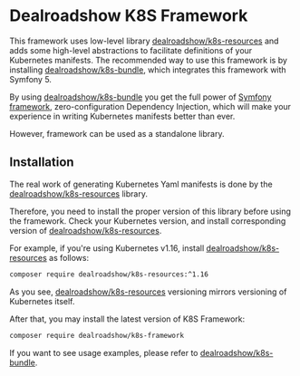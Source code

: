 # Dealroadshow K8S Framework

This framework uses low-level library [dealroadshow/k8s-resources](https://github.com/dealroadshow/k8s-resources)
and adds some high-level abstractions to facilitate definitions of your Kubernetes
manifests. The recommended way to use this framework is by installing [dealroadshow/k8s-bundle](https://github.com/dealroadshow/k8s-bundle),
which integrates this framework with Symfony 5.

By using [dealroadshow/k8s-bundle](https://github.com/dealroadshow/k8s-bundle) you get the
full power of [Symfony framework](https://github.com/symfony/symfony), zero-configuration
Dependency Injection, which will make your experience in writing Kubernetes manifests
better than ever.

However, framework can be used as a standalone library.

## Installation
The real work of generating Kubernetes Yaml manifests is done by the 
[dealroadshow/k8s-resources](https://github.com/dealroadshow/k8s-resources) library.

Therefore, you need to install the proper version of this library before using the 
framework. Check your Kubernetes version, and install corresponding version of
[dealroadshow/k8s-resources](https://github.com/dealroadshow/k8s-resources). 

For example, if you're using Kubernetes v1.16, install [dealroadshow/k8s-resources](https://github.com/dealroadshow/k8s-resources)
as follows:

```bash
composer require dealroadshow/k8s-resources:^1.16
```

As you see, [dealroadshow/k8s-resources](https://github.com/dealroadshow/k8s-resources)
versioning mirrors versioning of Kubernetes itself.

After that, you may install the latest version of K8S Framework:

```bash
composer require dealroadshow/k8s-framework
```

If you want to see usage examples, please refer to 
[dealroadshow/k8s-bundle](https://github.com/dealroadshow/k8s-bundle).
